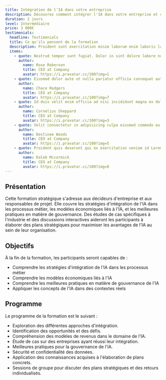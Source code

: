 ```yaml
---
title: Intégration de l'IA dans votre entreprise
description: Découvrez comment intégrer l'IA dans votre entreprise et comment l'utiliser pour améliorer vos processus.
duration: 2 jours
level: Intermédiaire
price: 3 000€
testimonials:
  headline: Testimonials
  title: Ce qu'ils pensent de la formation
  description: Proident sunt exercitation minim laborum enim laboris labore esse.
  items:
    - quote: Nostrud tempor sunt fugiat. Dolor in sint dolore labore non occaecat adipisicing Lorem labore ullamco enim excepteur. In fugiat Lorem sit velit id veniam esse eiusmod non ea voluptate cupidatat reprehenderit ullamco dolore. Mollit laborum occaecat aliquip.
      author:
        name: Rose Roberson
        title: CEO at Company
        avatar: https://i.pravatar.cc/100?img=1
    - quote: Eiusmod dolor aute ut nulla pariatur officia consequat aute amet exercitation.
      author:
        name: Chace Rodgers
        title: CEO at Company
        avatar: https://i.pravatar.cc/100?img=7
    - quote: Id duis velit enim officia ad nisi incididunt magna ex dolor minim deserunt dolor. Esse incididunt cillum nostrud esse do quis amet labore amet nulla eiusmod amet nulla Lorem. Incididunt ex voluptate irure officia laboris ea proident est qui.
      author:
        name: Cornelius Sheppard
        title: CEO at Company
        avatar: https://i.pravatar.cc/100?img=3
    - quote: Velit consectetur in adipisicing culpa eiusmod commodo eu ex dolore. Officia irure nisi dolor dolore velit fugiat. Aliqua sint aliqua aute elit eu sunt.
      author:
        name: Destinee Woods
        title: CEO at Company
        avatar: https://i.pravatar.cc/100?img=5
    - quote: Proident quis deserunt qui ex exercitation veniam id Lorem est cupidatat ipsum irure aliquip ad.
      author:
        name: Kaleb Mccormick
        title: CEO at Company
        avatar: https://i.pravatar.cc/100?img=8
---
```


## Présentation

Cette formation stratégique s'adresse aux décideurs d'entreprise et aux responsables de projet. Elle couvre les stratégies d'intégration de l'IA dans les processus métier, les modèles économiques liés à l'IA, et les meilleures pratiques en matière de gouvernance. Des études de cas spécifiques à l'industrie et des discussions interactives aideront les participants à élaborer des plans stratégiques pour maximiser les avantages de l'IA au sein de leur organisation.

## Objectifs

À la fin de la formation, les participants seront capables de :

- Comprendre les stratégies d'intégration de l'IA dans les processus métier
- Comprendre les modèles économiques liés à l'IA
- Comprendre les meilleures pratiques en matière de gouvernance de l'IA
- Appliquer les concepts de l'IA dans des contextes réels

## Programme

Le programme de la formation est le suivant :

- Exploration des différentes approches d'intégration.
- Identification des opportunités et des défis.
- Compréhension des modèles de revenus dans le domaine de l'IA.
- Étude de cas sur des entreprises ayant réussi leur intégration.
- Meilleures pratiques pour la gouvernance de l'IA.
- Sécurité et confidentialité des données.
- Application des connaissances acquises à l'élaboration de plans concrets.
- Sessions de groupe pour discuter des plans stratégiques et des retours individualisés.
